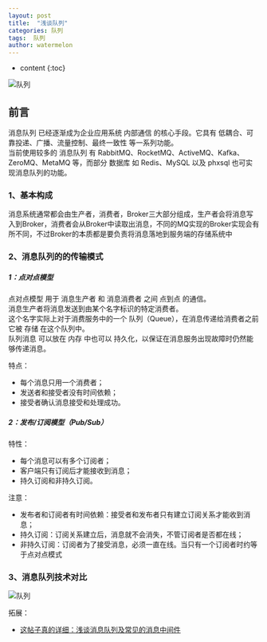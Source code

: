 ```yaml
---
layout: post
title:  "浅谈队列"
categories: 队列
tags:  队列
author: watermelon
---
```

* content
{:toc}

![队列](https://wx2.sinaimg.cn/mw1024/005xB1vLly1fyl476lrocj30k00b9mzy.jpg)
## 前言
消息队列 已经逐渐成为企业应用系统 内部通信 的核心手段。它具有 低耦合、可靠投递、广播、流量控制、最终一致性 等一系列功能。  
当前使用较多的 消息队列 有 RabbitMQ、RocketMQ、ActiveMQ、Kafka、ZeroMQ、MetaMQ 等，而部分 数据库 如 Redis、MySQL 以及 phxsql 也可实现消息队列的功能。




### 1、基本构成
消息系统通常都会由生产者，消费者，Broker三大部分组成，生产者会将消息写入到Broker，消费者会从Broker中读取出消息，不同的MQ实现的Broker实现会有所不同，不过Broker的本质都是要负责将消息落地到服务端的存储系统中

### 2、消息队列的的传输模式

##### 1：点对点模型  
点对点模型 用于 消息生产者 和 消息消费者 之间 点到点 的通信。  
消息生产者将消息发送到由某个名字标识的特定消费者。  
这个名字实际上对于消费服务中的一个 队列（Queue），在消息传递给消费者之前它被 存储 在这个队列中。  
队列消息 可以放在 内存 中也可以 持久化，以保证在消息服务出现故障时仍然能够传递消息。    

特点：  

* 每个消息只用一个消费者；
* 发送者和接受者没有时间依赖；
* 接受者确认消息接受和处理成功。

##### 2：发布/订阅模型（Pub/Sub）
特性：

* 每个消息可以有多个订阅者； 
* 客户端只有订阅后才能接收到消息； 
* 持久订阅和非持久订阅。 

注意：

* 发布者和订阅者有时间依赖：接受者和发布者只有建立订阅关系才能收到消息； 
* 持久订阅：订阅关系建立后，消息就不会消失，不管订阅者是否都在线； 
* 非持久订阅：订阅者为了接受消息，必须一直在线。当只有一个订阅者时约等于点对点模式 

### 3、消息队列技术对比
![队列](https://wx1.sinaimg.cn/mw1024/005xB1vLly1fyla5p18gpj30m10mkajy.jpg)


拓展：
* [这帖子真的详细：浅谈消息队列及常见的消息中间件](https://blog.csdn.net/javha/article/details/81030693)  